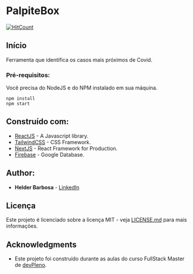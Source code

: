 # PalpiteBox

[![HitCount](https://hits.dwyl.com/helder-barbosa/helder-barbosa/palpite-box.svg)](https://hits.dwyl.com/helder-barbosa/helder-barbosa/palpite-box)


## Início

Ferramenta que identifica os casos mais próximos de Covid.

### Pré-requisitos:

Você precisa do NodeJS e do NPM instalado em sua máquina.

```
npm install
npm start
```

## Construído com:

* [ReactJS](https://reactjs.org/) - A Javascript library.
* [TailwindCSS](https://tailwindcss.com/) - CSS Framework.
* [NextJS](https://nextjs.org/) - React Framework for Production.
* [Firebase](https://firebase.google.com/) - Google Database.


## Author:

* **Helder Barbosa** - [LinkedIn](https://www.linkedin.com/in/helder-barbosa1/)


## Licença

Este projeto é licenciado sobre a licença MIT - veja [LICENSE.md](LICENSE.md) para mais informações.

## Acknowledgments

* Este projeto foi construído durante as aulas do curso FullStack Master de [devPleno](https://devpleno.com/).
